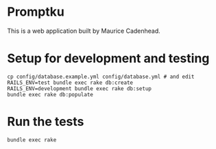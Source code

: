 # Promptku

This is a web application built by Maurice Cadenhead.

# Setup for development and testing

    cp config/database.example.yml config/database.yml # and edit
    RAILS_ENV=test bundle exec rake db:create
    RAILS_ENV=development bundle exec rake db:setup
    bundle exec rake db:populate


# Run the tests

    bundle exec rake